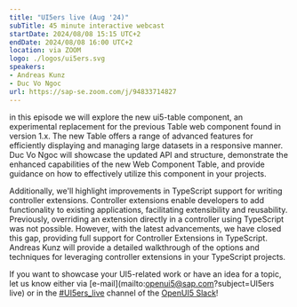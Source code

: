 ```yaml
---
title: "UI5ers live (Aug '24)"
subTitle: 45 minute interactive webcast
startDate: 2024/08/08 15:15 UTC+2
endDate: 2024/08/08 16:00 UTC+2
location: via ZOOM
logo: ./logos/ui5ers.svg
speakers:
- Andreas Kunz
- Duc Vo Ngoc
url: https://sap-se.zoom.com/j/94833714827
---
```

in this episode we will explore the new ui5-table component, an experimental replacement for the previous Table web component found in version 1.x. 
The new Table offers a range of advanced features for efficiently displaying and managing large datasets in a responsive manner. 
Duc Vo Ngoc will showcase the updated API and structure, demonstrate the enhanced capabilities of the new Web Component Table, and provide guidance on how to effectively utilize this component in your projects.

Additionally, we'll highlight improvements in TypeScript support for writing controller extensions. 
Controller extensions enable developers to add functionality to existing applications, facilitating extensibility and reusability. 
Previously, overriding an extension directly in a controller using TypeScript was not possible. 
However, with the latest advancements, we have closed this gap, providing full support for Controller Extensions in TypeScript.
Andreas Kunz will provide a detailed walkthrough of the options and techniques for leveraging controller extensions in your TypeScript projects.

If you want to showcase your UI5-related work or have an idea for a topic, let us know either via [e-mail](mailto:openui5@sap.com?subject=UI5ers live) or in the 
[#UI5ers_live](https://openui5.slack.com/archives/C01CP60AAN7) channel of the [OpenUI5 Slack](https://ui5-slack-invite.cfapps.eu10.hana.ondemand.com/)!
